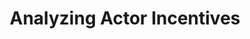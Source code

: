 ---
title: "Analyzing Actor Incentives"
lang: "English"
year: "2021"
links: ['fNFOcp1UgxM']
slides: ""
authors: ['Yash Chaturvedi']
tags: ['Debate']
layout: "workshop"
categories: ["workshops"]
---